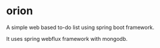 # orion
A simple web based to-do list using spring boot framework.

It uses spring webflux framework with mongodb.
